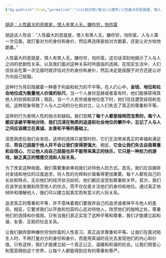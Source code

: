 ```yaml
---
{"dg-publish":true,"permalink":"/czc知识库/笔记/心理学/人性最大的恶就是，恨人有，笑人无，嫌你穷，怕你富 ---胡适/","dgPassFrontmatter":true,"created":"2024-06-28T11:13:37.515+08:00","updated":"2024-12-08T11:37:19.026+08:00"}
---
```




[胡适：人性最大的恶就是，恨人有笑人无，嫌你穷，怕你富](https://baijiahao.baidu.com/s?id=1774994210522278845)

胡适谈人性说：“人性最大的恶就是，恨人有笑人无，嫌你穷，怕你富。人与人第一次见面，就打量对方的身份和身价，然后再选择是给对方跪着，还是让对方给他跪着。”  

人性最大的恶就是，恨人有笑人无，嫌你穷，怕你富。这句话深刻地揭示了人与人之间的悲剧性关系，以及我们面对这种关系时所面临的选择。在现实生活中，人们往往会在第一次见面时就评估对方的身份和身价，然后决定是屈服于对方还是让对方向自己屈服。

这种行为背后隐藏着一种基于利益和权力的不平等。在人们心中，**金钱、地位和社会地位成为衡量他人价值的标尺**。当一个人身份显赫或者富有时，他们能够获得其他人的钦佩和崇拜；相反，当一个人贫穷或者地位低下时，他们往往遭受歧视和忽视。这种现象导致了人与人之间的分化和对立，让人们失去了真正的尊重和平等。

这样的行为表明人性的弱点和缺陷。我们忽略了**每个人都是独特而宝贵的，每个人都应该被平等地对待**。**我们沉浸在物质的追逐和社会地位的攀升中，忘记了人与人之间应该建立在真诚、友善和平等的基础上**。

深思熟虑后我们会发现，这样的选择只是暂时的，它们无法带来真正的幸福和满足感。**将自己屈服于他人并不会让我们变得更强大**，相反，**它会让我们失去自我尊重和自信心**。而**让他人向自己屈服也并不能带来真正的快乐，它只是一种权力的游戏，缺乏真正的情感交流和人际关系**。

为了改变这种局面，我们需要重新审视我们对待他人的方式。首先，我们应该摒弃对金钱和地位的过度追求，将人性的光辉和价值看得更加重要。每个人都有自己的长处和特点，无论他们的经济状况如何，他们都应该受到尊重和关怀。其次，我们应该学会发掘和欣赏他人的优点，而不仅仅是关注他们的身份和地位。通过真正地倾听和理解他人，我们可以建立起真实而有意义的人际关系。

追求真正的尊重和平等，并不意味着我们要放弃自己的追求或者抹平与他人的差异。相反，它要求我们以开放和包容的心态对待他人，欣赏他们的独特之处，尊重他们的选择和价值观。只有当我们真正实现了这种平等和尊重，我们才能建立起和谐、友善、互助的社会关系。

让我们摒弃那种嫌你穷怕你富的人性恶习，真正追求尊重和平等。让我们在面对陌生人时，不再打量对方的身份和身价，而是用真诚的目光去发现他们的内心和价值。只有这样，我们才能建立起一个真正公正、温暖和和谐的社会。让我们用爱心和宽容拥抱这个世界，让每个人都能得到应有的尊重和尊严。